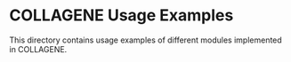 # COLLAGENE Usage Examples

This directory contains usage examples of different modules implemented in COLLAGENE.